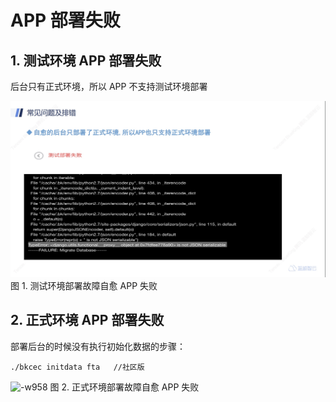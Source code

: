 # APP 部署失败

## 1. 测试环境 APP 部署失败

后台只有正式环境，所以 APP 不支持测试环境部署

![-w960](media/15675011122718.jpg)
图 1. 测试环境部署故障自愈 APP 失败

## 2. 正式环境 APP 部署失败

部署后台的时候没有执行初始化数据的步骤：

```./bkcec initdata fta   //社区版```

![-w958](media/15675011237028.jpg)
图 2. 正式环境部署故障自愈 APP 失败
